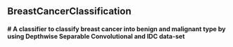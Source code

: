 ## BreastCancerClassification
#### # A classifier to classify breast cancer into benign and malignant type by using Depthwise Separable Convolutional and IDC data-set

